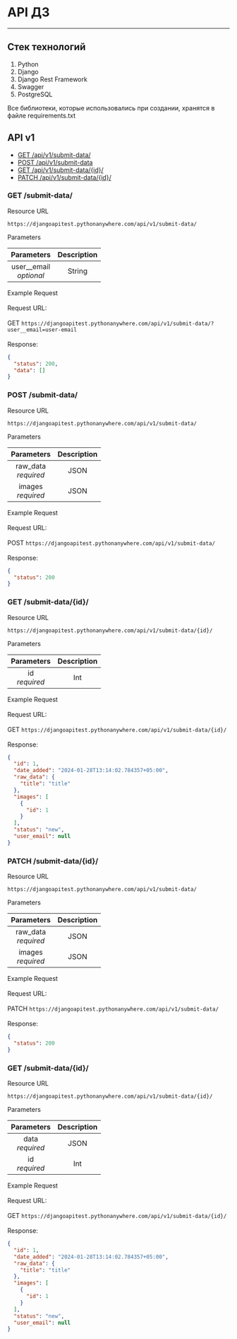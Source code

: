 # API ДЗ

___

## Стек технологий

1. Python
2. Django
3. Django Rest Framework
4. Swagger
5. PostgreSQL

Все библиотеки, которые использовались при создании, хранятся в файле requirements.txt

## API v1

* [GET /api/v1/submit-data/](#get-submit-data)
* [POST /api/v1/submit-data](#post-submit-data)
* [GET /api/v1/submit-data/{id}/](#get-submit-dataid)
* [PATCH /api/v1/submit-data/{id}/](#patch-submit-dataid)

### GET /submit-data/

Resource URL<br/>

```https://djangoapitest.pythonanywhere.com/api/v1/submit-data/```

Parameters<br/>

|           Parameters            | Description |
|:-------------------------------:|:-----------:|
| user__email<br/><i>optional</i> |   String    |

Example Request
<br/>
<br/>
Request URL:
<br/>
<br/>
GET ```https://djangoapitest.pythonanywhere.com/api/v1/submit-data/?user__email=user-email```
<br/>
<br/>
Response:

```json
{
  "status": 200,
  "data": []
}
```

### POST /submit-data/

Resource URL<br/>

```https://djangoapitest.pythonanywhere.com/api/v1/submit-data/```

Parameters<br/>

|          Parameters          | Description |
|:----------------------------:|:-----------:|
| raw_data<br/><i>required</i> |    JSON     |
|  images<br/><i>required</i>  |    JSON     |

Example Request
<br/>
<br/>
Request URL:
<br/>
<br/>
POST ```https://djangoapitest.pythonanywhere.com/api/v1/submit-data/```
<br/>
<br/>
Response:

```json
{
  "status": 200
}
```

### GET /submit-data/{id}/

Resource URL<br/>

```https://djangoapitest.pythonanywhere.com/api/v1/submit-data/{id}/```

Parameters<br/>

|       Parameters       | Description |
|:----------------------:|:-----------:|
| id<br/><i>required</i> |     Int     |

Example Request
<br/>
<br/>
Request URL:
<br/>
<br/>
GET ```https://djangoapitest.pythonanywhere.com/api/v1/submit-data/{id}/```
<br/>
<br/>
Response:

```json
{
  "id": 1,
  "date_added": "2024-01-28T13:14:02.784357+05:00",
  "raw_data": {
    "title": "title"
  },
  "images": [
    {
      "id": 1
    }
  ],
  "status": "new",
  "user_email": null
}
```

### PATCH /submit-data/{id}/

Resource URL<br/>

```https://djangoapitest.pythonanywhere.com/api/v1/submit-data/```

Parameters<br/>

|          Parameters          | Description |
|:----------------------------:|:-----------:|
| raw_data<br/><i>required</i> |    JSON     |
|  images<br/><i>required</i>  |    JSON     |

Example Request
<br/>
<br/>
Request URL:
<br/>
<br/>
PATCH ```https://djangoapitest.pythonanywhere.com/api/v1/submit-data/```
<br/>
<br/>
Response:

```json
{
  "status": 200
}
```

### GET /submit-data/{id}/

Resource URL<br/>

```https://djangoapitest.pythonanywhere.com/api/v1/submit-data/{id}/```

Parameters<br/>

|        Parameters        | Description |
|:------------------------:|:-----------:|
| data<br/><i>required</i> |    JSON     |
|  id<br/><i>required</i>  |     Int     |

Example Request
<br/>
<br/>
Request URL:
<br/>
<br/>
GET ```https://djangoapitest.pythonanywhere.com/api/v1/submit-data/{id}/```
<br/>
<br/>
Response:

```json
{
  "id": 1,
  "date_added": "2024-01-28T13:14:02.784357+05:00",
  "raw_data": {
    "title": "title"
  },
  "images": [
    {
      "id": 1
    }
  ],
  "status": "new",
  "user_email": null
}
```
